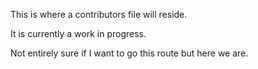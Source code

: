 This is where a contributors file will reside.

It is currently a work in progress.

Not entirely sure if I want to go this route but here we are.

